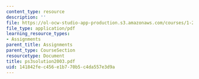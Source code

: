 ```yaml
---
content_type: resource
description: ''
file: https://ol-ocw-studio-app-production.s3.amazonaws.com/courses/1-224j-carrier-systems-fall-2003/141842fec456e1b770b5c4da557e3d9a_ps3solution2003.pdf
file_type: application/pdf
learning_resource_types:
- Assignments
parent_title: Assignments
parent_type: CourseSection
resourcetype: Document
title: ps3solution2003.pdf
uid: 141842fe-c456-e1b7-70b5-c4da557e3d9a
---
```

